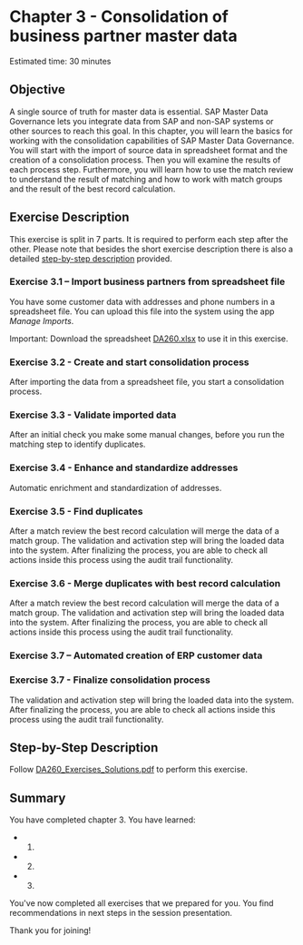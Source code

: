 # Chapter 3 - Consolidation of business partner master data

Estimated time: 30 minutes

## Objective

A single source of truth for master data is essential. SAP Master Data Governance lets you integrate data from SAP and non-SAP systems or other sources to reach this goal. In this chapter, you will learn the basics for working with the consolidation capabilities of SAP Master Data Governance. You will start with the import of source data in spreadsheet format and the creation of a consolidation process. Then you will examine the results of each process step. Furthermore, you will learn how to use the match review to understand the result of matching and how to work with match groups and the result of the best record calculation.

## Exercise Description

This exercise is split in 7 parts. It is required to perform each step after the other. Please note that besides the short exercise description there is also a detailed [step-by-step description](../supplements/DA260_Exercises_Solutions.pdf) provided.

### Exercise 3.1 – Import business partners from spreadsheet file

You have some customer data with addresses and phone numbers in a spreadsheet file. You can upload this file into the system using the app _Manage Imports_.

Important: Download the spreadsheet [DA260.xlsx](./DA260.xlsx) to use it in this exercise.

### Exercise 3.2 - Create and start consolidation process

After importing the data from a spreadsheet file, you start a consolidation process.

### Exercise 3.3 - Validate imported data

After an initial check you make some manual changes, before you run the matching step to identify duplicates.

### Exercise 3.4 - Enhance and standardize addresses

Automatic enrichment and standardization of addresses.

### Exercise 3.5 - Find duplicates

After a match review the best record calculation will merge the data of a match group. The validation and activation step will bring the loaded data into the system. After finalizing the process, you are able to check all actions inside this process using the audit trail functionality.

### Exercise 3.6 - Merge duplicates with best record calculation

After a match review the best record calculation will merge the data of a match group. The validation and activation step will bring the loaded data into the system. After finalizing the process, you are able to check all actions inside this process using the audit trail functionality.

### Exercise 3.7 – Automated creation of ERP customer data


### Exercise 3.7 - Finalize consolidation process

The validation and activation step will bring the loaded data into the system. After finalizing the process, you are able to check all actions inside this process using the audit trail functionality.

## Step-by-Step Description

Follow [DA260_Exercises_Solutions.pdf](../supplements/DA260_Exercises_Solutions.pdf) to perform this exercise.

## Summary

You have completed chapter 3. You have learned:

- 1.
- 2.
- 3.

You've now completed all exercises that we prepared for you. You find recommendations in next steps in the session presentation.

Thank you for joining!

